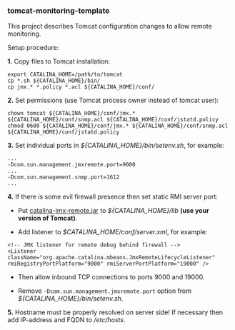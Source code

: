 ### tomcat-monitoring-template

This project describes Tomcat configuration changes to allow remote monitoring.

Setup procedure:

**1.** Copy files to Tomcat installation:

```
export CATALINA_HOME=/path/to/tomcat
cp *.sh ${CATALINA_HOME}/bin/
cp jmx.* *.policy *.acl ${CATALINA_HOME}/conf/
```

**2.** Set permissions (use Tomcat process owner instead of tomcat user):

```
chown tomcat ${CATALINA_HOME}/conf/jmx.* ${CATALINA_HOME}/conf/snmp.acl ${CATALINA_HOME}/conf/jstatd.policy
chmod 0600 ${CATALINA_HOME}/conf/jmx.* ${CATALINA_HOME}/conf/snmp.acl ${CATALINA_HOME}/conf/jstatd.policy
```

**3.** Set individual ports in _${CATALINA_HOME}/bin/setenv.sh_, for example:

```
...
-Dcom.sun.management.jmxremote.port=9000
...
-Dcom.sun.management.snmp.port=1612
...
```

**4.** If there is some evil firewall presence then set static RMI server port:

  * Put [catalina-jmx-remote.jar](http://archive.apache.org/dist/tomcat/tomcat-7/v7.0.59/bin/extras/) to _${CATALINA_HOME}/lib_ **(use your version of Tomcat)**.

  * Add listener to _$CATALINA_HOME/conf/server.xml_, for example:

```
<!-- JMX listener for remote debug behind firewall -->
<Listener className="org.apache.catalina.mbeans.JmxRemoteLifecycleListener" rmiRegistryPortPlatform="9000" rmiServerPortPlatform="19000" />
```

  * Then allow inbound TCP connections to ports 9000 and 19000.

  * Remove ```-Dcom.sun.management.jmxremote.port``` option from _${CATALINA_HOME}/bin/setenv.sh_.

**5.** Hostname must be properly resolved on server side! If necessary then add IP-address and FQDN to */etc/hosts*.
